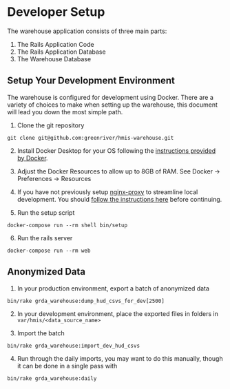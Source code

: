 # Developer Setup
The warehouse application consists of three main parts:
1. The Rails Application Code
2. The Rails Application Database
3. The Warehouse Database

## Setup Your Development Environment
The warehouse is configured for development using Docker.  There are a variety of choices to make when setting up the warehouse, this document will lead you down the most simple path.

1. Clone the git repository
```
git clone git@github.com:greenriver/hmis-warehouse.git
```
2. Install Docker Desktop for your OS following the [instructions provided by Docker](https://www.docker.com/get-started).

3. Adjust the Docker Resources to allow up to 8GB of RAM.  See Docker -> Preferences -> Resources

4. If you have not previously setup [nginx-proxy](https://github.com/jwilder/nginx-proxy) to streamline local development. You should [follow the instructions here](developer-networking.md) before continuing.

5. Run the setup script
```
docker-compose run --rm shell bin/setup
```

6. Run the rails server
```
docker-compose run --rm web
```

## Anonymized Data
1. In your production environment, export a batch of anonymized data
```
bin/rake grda_warehouse:dump_hud_csvs_for_dev[2500]
```

2. In your development environment, place the exported files in folders in `var/hmis/<data_source_name>`

3. Import the batch
```
bin/rake grda_warehouse:import_dev_hud_csvs
```

4. Run through the daily imports, you may want to do this manually, though it can be done in a single pass with
```
bin/rake grda_warehouse:daily
```
